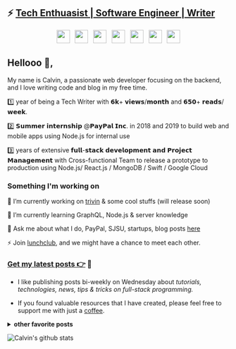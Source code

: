 <!-- <p align='center'> -->
## ⚡️ <a href="https://calvinqc.com" target="_blank"> Tech Enthuasist | Software Engineer | Writer </a>
 
<p align='center'>
<a href="https://dev.to/calvinqc"><img height="30" src="https://raw.githubusercontent.com/trinwin/trinwin/master/icons/devto.png"></a>&nbsp;&nbsp;
<a href="https://twitter.com/calvinqc_"><img height="30" src="https://raw.githubusercontent.com/trinwin/trinwin/master/icons/twitter.png?raw=true"></a>&nbsp;&nbsp;
<a href="https://instagram.com/calvin.qc"><img height="30" src="https://raw.githubusercontent.com/trinwin/trinwin/master/icons/instagram.png?raw=true"></a>&nbsp;&nbsp;
<a href="https://www.buymeacoffee.com/calvinqc"><img height="30" src="https://github.com/WaylonWalker/WaylonWalker/blob/main/icon/by-me-a-coffee.png?raw=true"></a>&nbsp;&nbsp;
<a href="https://www.medium.com/@calvinqc"><img height="30" src="https://raw.githubusercontent.com/trinwin/trinwin/master/icons/medium.png?raw=true"></a>&nbsp;&nbsp;
<a href="https://unsplash.com/@calvinqc"><img height="30" src="https://raw.githubusercontent.com/trinwin/trinwin/master/icons/unsplash.png"></a>&nbsp;&nbsp;
<a href="https://www.linkedin.com/in/calvinqc/"><img height="30" src="https://raw.githubusercontent.com/trinwin/trinwin/master/icons/linkedin.png?raw=true"></a>

## Hellooo 👋,

My name is Calvin, a passionate web developer focusing on the backend, and I love writing code and blog in my free time.

1️⃣ year of being a Tech Writer with 𝟲𝗸+ 𝘃𝗶𝗲𝘄𝘀/𝗺𝗼𝗻𝘁𝗵 and 𝟲𝟱𝟬+ 𝗿𝗲𝗮𝗱𝘀/𝘄𝗲𝗲𝗸.

2️⃣ 𝗦𝘂𝗺𝗺𝗲𝗿 𝗶𝗻𝘁𝗲𝗿𝗻𝘀𝗵𝗶𝗽 @𝗣𝗮𝘆𝗣𝗮𝗹 𝗜𝗻𝗰. in 2018 and 2019 to build web and mobile apps using Node.js for internal use

3️⃣ years of extensive 𝗳𝘂𝗹𝗹-𝘀𝘁𝗮𝗰𝗸 𝗱𝗲𝘃𝗲𝗹𝗼𝗽𝗺𝗲𝗻𝘁 𝗮𝗻𝗱 𝗣𝗿𝗼𝗷𝗲𝗰𝘁 𝗠𝗮𝗻𝗮𝗴𝗲𝗺𝗲𝗻𝘁 with Cross-functional Team to release a prototype to production using Node.js/ React.js / MongoDB / Swift / Google Cloud

### Something I'm working on
🔭 I’m currently working on [trivin](https://github.com/calvinqc/trivin) & some cool stuffs (will release soon)

🌱 I’m currently learning GraphQL, Node.js & server knowledge

💬 Ask me about what I do, PayPal, SJSU, startups, blog posts [here](https://github.com/calvinqc/calvinqc/issues)

⚡ Join [lunchclub](https://lunchclub.com/?invite_code=calvinn3), and we might have a chance to meet each other.

### [Get my latest posts 👉](https://medium.com/@calvinqc) 🌱
- I like publishing posts bi-weekly on Wednesday about *tutorials, technologies, news, tips & tricks on full-stack programming.* 

- If you found valuable resources that I have created, please feel free to support me with just a [coffee](https://www.buymeacoffee.com/calvinqc).

<details>
 <summary><strong>other favorite posts</strong></summary>

- <a href="https://medium.com/swlh/webrtc-the-technology-that-powers-google-meet-hangout-facebook-messenger-and-discord-cb926973d786">WebRTC — The technology that powers Google Meet/Hangout, Facebook Messenger and Discord</a>

- <a href="https://levelup.gitconnected.com/2020-mac-setup-that-makes-your-life-easier-f94d176f388">2020 Mac setup</a>

- <a href="https://levelup.gitconnected.com/i-built-a-m-e-r-n-codebase-in-an-hour-742acd71ed7e">Full Tutorial to build Full M.E.R.N project</a>
</details>

![Calvin's github stats](https://github-readme-stats.vercel.app/api?username=calvinqc&show_icons=true&theme=default)
